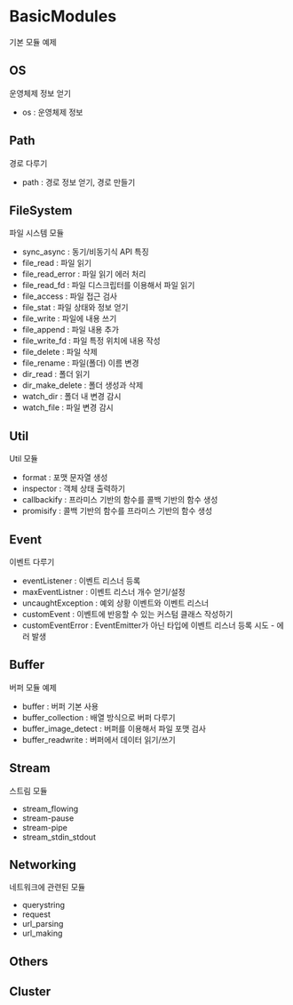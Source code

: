 # BasicModules
기본 모듈 예제

## OS
운영체제 정보 얻기

- os : 운영체제 정보

## Path
경로 다루기

- path : 경로 정보 얻기, 경로 만들기

## FileSystem
파일 시스템 모듈

- sync_async : 동기/비동기식 API 특징
- file_read : 파일 읽기
- file_read_error : 파일 읽기 에러 처리
- file_read_fd : 파일 디스크립터를 이용해서 파일 읽기
- file_access : 파일 접근 검사
- file_stat : 파일 상태와 정보 얻기
- file_write : 파일에 내용 쓰기
- file_append : 파일 내용 추가
- file_write_fd : 파일 특정 위치에 내용 작성
- file_delete : 파일 삭제
- file_rename : 파일(폴더) 이름 변경
- dir_read : 폴더 읽기
- dir_make_delete : 폴더 생성과 삭제
- watch_dir : 폴더 내 변경 감시
- watch_file : 파일 변경 감시

## Util
Util 모듈

- format : 포맷 문자열 생성
- inspector : 객체 상태 출력하기
- callbackify : 프라미스 기반의 함수를 콜백 기반의 함수 생성
- promisify : 콜백 기반의 함수를 프라미스 기반의 함수 생성

## Event
이벤트 다루기

- eventListener : 이벤트 리스너 등록
- maxEventListner : 이벤트 리스너 개수 얻기/설정
- uncaughtException : 예외 상황 이벤트와 이벤트 리스너
- customEvent : 이벤트에 반응할 수 있는 커스텀 클래스 작성하기
- customEventError : EventEmitter가 아닌 타입에 이벤트 리스너 등록 시도 - 에러 발생

## Buffer
버퍼 모듈 예제
- buffer : 버퍼 기본 사용
- buffer_collection : 배열 방식으로 버퍼 다루기
- buffer_image_detect : 버퍼를 이용해서 파일 포맷 검사
- buffer_readwrite : 버퍼에서 데이터 읽기/쓰기

## Stream
스트림 모듈
- stream_flowing
- stream-pause
- stream-pipe
- stream_stdin_stdout



## Networking
네트워크에 관련된 모듈
- querystring
- request
- url_parsing
- url_making

## Others


## Cluster
